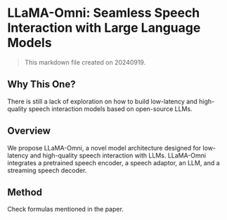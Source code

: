 # LLaMA-Omni: Seamless Speech Interaction with Large Language Models

> This markdown file created on 20240919.

## Why This One?

There is still a lack of exploration on how to build low-latency and high-quality speech interaction models based on open-source LLMs.

## Overview

We propose LLaMA-Omni, a novel model architecture designed for low-latency and high-quality speech interaction with LLMs. LLaMA-Omni integrates a pretrained speech encoder, a speech adaptor, an LLM, and a streaming speech decoder.

## Method

Check formulas mentioned in the paper.
